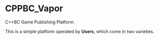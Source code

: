 # CPPBC_Vapor
C++BC Game Publishing Platform

<p>This is a simple platform operated by <b>Users</b>, which come in two varieties.</p>
